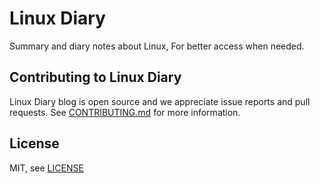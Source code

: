 # Linux Diary

Summary and diary notes about Linux,
For better access when needed.

## Contributing to Linux Diary

Linux Diary blog is open source and we appreciate issue reports and pull requests. See [CONTRIBUTING.md](./CONTRIBUTING.md) for more information.

## License

MIT, see [LICENSE](LICENSE)
